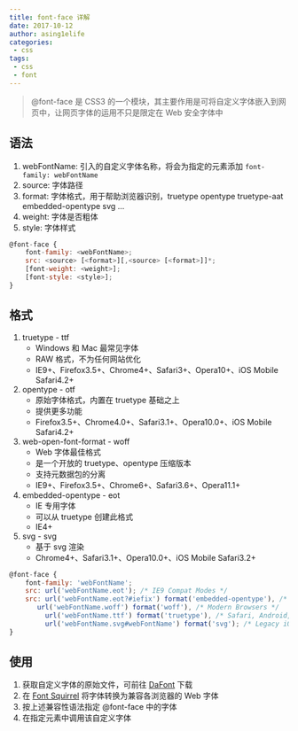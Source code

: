 ```yaml
---
title: font-face 详解
date: 2017-10-12
author: asing1elife
categories:
 - css
tags:
 - css
 - font
---
```

> @font-face 是 CSS3 的一个模块，其主要作用是可将自定义字体嵌入到网页中，让网页字体的运用不只是限定在 Web 安全字体中  

## 语法
1. webFontName: 引入的自定义字体名称，将会为指定的元素添加 `font-family: webFontName`
2. source: 字体路径
3. format: 字体格式，用于帮助浏览器识别，truetype opentype truetype-aat embedded-opentype svg …
4. weight: 字体是否粗体
5. style: 字体样式

```js
@font-face {
	font-family: <webFontName>;
	src: <source> [<format>][,<source> [<format>]]*;
	[font-weight: <weight>];
	[font-style: <style>];
}
```

## 格式
1. truetype - ttf 
	* Windows 和 Mac 最常见字体
	* RAW 格式，不为任何网站优化
	* IE9+、Firefox3.5+、Chrome4+、Safari3+、Opera10+、iOS Mobile Safari4.2+
2. opentype - otf
	* 原始字体格式，内置在 truetype 基础之上
	* 提供更多功能
	* Firefox3.5+、Chrome4.0+、Safari3.1+、Opera10.0+、iOS Mobile Safari4.2+
3. web-open-font-format - woff 
	* Web 字体最佳格式
	* 是一个开放的 truetype、opentype 压缩版本
	* 支持元数据包的分离
	* IE9+、Firefox3.5+、Chrome6+、Safari3.6+、Opera11.1+
4. embedded-opentype - eot 
	* IE 专用字体
	* 可以从 truetype 创建此格式
	* IE4+
5. svg - svg
	* 基于 svg 渲染
	* Chrome4+、Safari3.1+、Opera10.0+、iOS Mobile Safari3.2+

```js
@font-face {
	font-family: 'webFontName';
	src: url('webFontName.eot'); /* IE9 Compat Modes */
	src: url('webFontName.eot?#iefix') format('embedded-opentype'), /* IE6-IE8 */
       url('webFontName.woff') format('woff'), /* Modern Browsers */
		 url('webFontName.ttf') format('truetype'), /* Safari, Android, iOS */
		 url('webFontName.svg#webFontName') format('svg'); /* Legacy iOS */
}
```

## 使用
1. 获取自定义字体的原始文件，可前往 [DaFont](https://www.dafont.com) 下载
2. 在 [Font Squirrel](https://www.fontsquirrel.com/fontface/generator) 将字体转换为兼容各浏览器的 Web 字体
3. 按上述兼容性语法指定 @font-face 中的字体
4. 在指定元素中调用该自定义字体